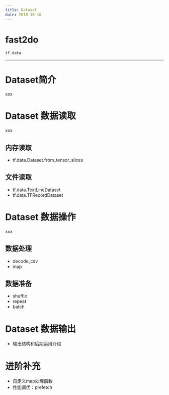```yaml
---
title: Dataset 
date: 2018-10-10
---
```




# fast2do

```python
tf.data
```

---

# Dataset简介
xxx

# Dataset 数据读取
xxx

## 内存读取
- tf.data.Dataset.from_tensor_slices


## 文件读取
- tf.data.TextLineDataset
- tf.data.TFRecordDataset

# Dataset 数据操作
xxx

## 数据处理
- decode_csv
- map


## 数据准备
- shuffle
- repeat
- batch

# Dataset 数据输出
- 输出结构和后期运用介绍

# 进阶补充
- 自定义map处理函数
- 性能调优：prefetch







